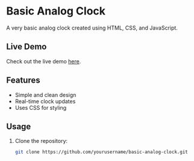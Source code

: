 # Basic Analog Clock

A very basic analog clock created using HTML, CSS, and JavaScript.

## Live Demo

Check out the live demo [here](https://your-live-demo-link.com).

## Features

- Simple and clean design
- Real-time clock updates
- Uses CSS for styling

## Usage

1. Clone the repository:
   ```bash
   git clone https://github.com/yourusername/basic-analog-clock.git
